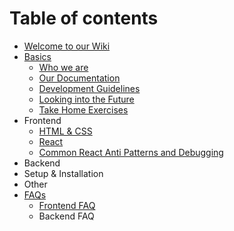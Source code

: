 # Table of contents

* [Welcome to our Wiki](README.md)
* [Basics](basics/README.md)
  * [Who we are](basics/who-we-are.md)
  * [Our Documentation](basics/our-documentation.md)
  * [Development Guidelines](basics/development-guidelines.md)
  * [Looking into the Future](basics/looking-into-the-future.md)
  * [Take Home Exercises](basics/untitled.md)
* Frontend
  * [HTML & CSS](frontend/html-and-css.md)
  * [React](frontend/untitled.md)
  * [Common React Anti Patterns and Debugging](frontend/common-react-anti-patterns-and-debugging.md)
* Backend
* Setup & Installation
* Other
* [FAQs](faqs/README.md)
  * [Frontend FAQ](faqs/frontend-faq.md)
  * Backend FAQ

